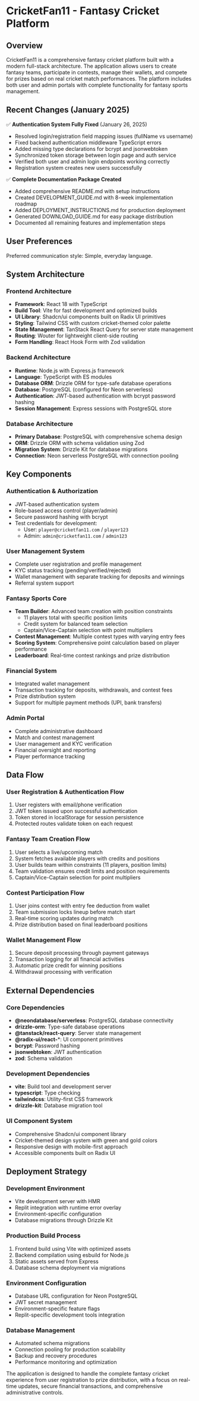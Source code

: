 # CricketFan11 - Fantasy Cricket Platform

## Overview

CricketFan11 is a comprehensive fantasy cricket platform built with a modern full-stack architecture. The application allows users to create fantasy teams, participate in contests, manage their wallets, and compete for prizes based on real cricket match performances. The platform includes both user and admin portals with complete functionality for fantasy sports management.

## Recent Changes (January 2025)

✅ **Authentication System Fully Fixed** (January 26, 2025)
- Resolved login/registration field mapping issues (fullName vs username)
- Fixed backend authentication middleware TypeScript errors
- Added missing type declarations for bcrypt and jsonwebtoken
- Synchronized token storage between login page and auth service
- Verified both user and admin login endpoints working correctly
- Registration system creates new users successfully

✅ **Complete Documentation Package Created**
- Added comprehensive README.md with setup instructions
- Created DEVELOPMENT_GUIDE.md with 8-week implementation roadmap
- Added DEPLOYMENT_INSTRUCTIONS.md for production deployment
- Generated DOWNLOAD_GUIDE.md for easy package distribution
- Documented all remaining features and implementation steps

## User Preferences

Preferred communication style: Simple, everyday language.

## System Architecture

### Frontend Architecture
- **Framework**: React 18 with TypeScript
- **Build Tool**: Vite for fast development and optimized builds
- **UI Library**: Shadcn/ui components built on Radix UI primitives
- **Styling**: Tailwind CSS with custom cricket-themed color palette
- **State Management**: TanStack React Query for server state management
- **Routing**: Wouter for lightweight client-side routing
- **Form Handling**: React Hook Form with Zod validation

### Backend Architecture
- **Runtime**: Node.js with Express.js framework
- **Language**: TypeScript with ES modules
- **Database ORM**: Drizzle ORM for type-safe database operations
- **Database**: PostgreSQL (configured for Neon serverless)
- **Authentication**: JWT-based authentication with bcrypt password hashing
- **Session Management**: Express sessions with PostgreSQL store

### Database Architecture
- **Primary Database**: PostgreSQL with comprehensive schema design
- **ORM**: Drizzle ORM with schema validation using Zod
- **Migration System**: Drizzle Kit for database migrations
- **Connection**: Neon serverless PostgreSQL with connection pooling

## Key Components

### Authentication & Authorization
- JWT-based authentication system
- Role-based access control (player/admin)
- Secure password hashing with bcrypt
- Test credentials for development:
  - User: `player@cricketfan11.com` / `player123`
  - Admin: `admin@cricketfan11.com` / `admin123`

### User Management System
- Complete user registration and profile management
- KYC status tracking (pending/verified/rejected)
- Wallet management with separate tracking for deposits and winnings
- Referral system support

### Fantasy Sports Core
- **Team Builder**: Advanced team creation with position constraints
  - 11 players total with specific position limits
  - Credit system for balanced team selection
  - Captain/Vice-Captain selection with point multipliers
- **Contest Management**: Multiple contest types with varying entry fees
- **Scoring System**: Comprehensive point calculation based on player performance
- **Leaderboard**: Real-time contest rankings and prize distribution

### Financial System
- Integrated wallet management
- Transaction tracking for deposits, withdrawals, and contest fees
- Prize distribution system
- Support for multiple payment methods (UPI, bank transfers)

### Admin Portal
- Complete administrative dashboard
- Match and contest management
- User management and KYC verification
- Financial oversight and reporting
- Player performance tracking

## Data Flow

### User Registration & Authentication Flow
1. User registers with email/phone verification
2. JWT token issued upon successful authentication
3. Token stored in localStorage for session persistence
4. Protected routes validate token on each request

### Fantasy Team Creation Flow
1. User selects a live/upcoming match
2. System fetches available players with credits and positions
3. User builds team within constraints (11 players, position limits)
4. Team validation ensures credit limits and position requirements
5. Captain/Vice-Captain selection for point multipliers

### Contest Participation Flow
1. User joins contest with entry fee deduction from wallet
2. Team submission locks lineup before match start
3. Real-time scoring updates during match
4. Prize distribution based on final leaderboard positions

### Wallet Management Flow
1. Secure deposit processing through payment gateways
2. Transaction logging for all financial activities
3. Automatic prize credit for winning positions
4. Withdrawal processing with verification

## External Dependencies

### Core Dependencies
- **@neondatabase/serverless**: PostgreSQL database connectivity
- **drizzle-orm**: Type-safe database operations
- **@tanstack/react-query**: Server state management
- **@radix-ui/react-***: UI component primitives
- **bcrypt**: Password hashing
- **jsonwebtoken**: JWT authentication
- **zod**: Schema validation

### Development Dependencies
- **vite**: Build tool and development server
- **typescript**: Type checking
- **tailwindcss**: Utility-first CSS framework
- **drizzle-kit**: Database migration tool

### UI Component System
- Comprehensive Shadcn/ui component library
- Cricket-themed design system with green and gold colors
- Responsive design with mobile-first approach
- Accessible components built on Radix UI

## Deployment Strategy

### Development Environment
- Vite development server with HMR
- Replit integration with runtime error overlay
- Environment-specific configuration
- Database migrations through Drizzle Kit

### Production Build Process
1. Frontend build using Vite with optimized assets
2. Backend compilation using esbuild for Node.js
3. Static assets served from Express
4. Database schema deployment via migrations

### Environment Configuration
- Database URL configuration for Neon PostgreSQL
- JWT secret management
- Environment-specific feature flags
- Replit-specific development tools integration

### Database Management
- Automated schema migrations
- Connection pooling for production scalability
- Backup and recovery procedures
- Performance monitoring and optimization

The application is designed to handle the complete fantasy cricket experience from user registration to prize distribution, with a focus on real-time updates, secure financial transactions, and comprehensive administrative controls.